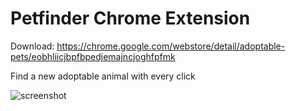 # Petfinder Chrome Extension
Download: https://chrome.google.com/webstore/detail/adoptable-pets/eobhliicjbpfbpedjemajncjoghfpfmk

Find a new adoptable animal with every click

![screenshot](https://ibb.co/kFJc1F)
